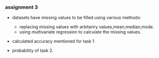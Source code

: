 ### assignment 3

- datasets have missing values  to be filled using various methods:
    - replacing missing values with arbitariry values,mean,median,mode.
    - using multivariate regression to calculate the missing values.

  
- calculated accuracy mentioned for task 1  
- probability of task 2. 